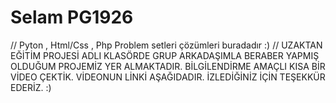 # Selam PG1926 
// Pyton , Html/Css , Php Problem setleri çözümleri buradadır :)
// UZAKTAN EĞİTİM PROJESİ ADLI KLASÖRDE GRUP ARKADAŞIMLA BERABER YAPMIŞ OLDUĞUM PROJEMİZ YER ALMAKTADIR. BİLGİLENDİRME AMAÇLI KISA BİR VİDEO ÇEKTİK. VİDEONUN LİNKİ AŞAĞIDADIR. İZLEDİĞİNİZ İÇİN TEŞEKKÜR EDERİZ. :)

